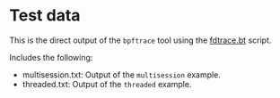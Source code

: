# Test data

This is the direct output of the `bpftrace` tool using the [fdtrace.bt](./fdtrace.bt) script.

Includes the following:
- multisession.txt: Output of the `multisession` example.
- threaded.txt: Output of the `threaded` example.
